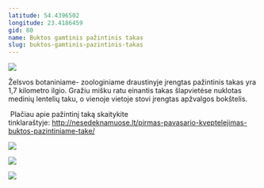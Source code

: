 ```yaml
---
latitude: 54.4396502
longitude: 23.4186459
gid: 80
name: Buktos gamtinis pažintinis takas
slug: buktos-gamtinis-pazintinis-takas
---
```

![](https://doc-04-ag-mymaps.googleusercontent.com/untrusted/hostedimage/ihucu48q9m5s1hftel5u85tfdc/a6jgsuad5naat3nec71u0d38dg/1641717000000/-WPmm_dsOCr8C_2Ftfdhs7CzXYdOD0wc/*/6AIsG_vYr1qqfUi0S7PtJ1oZp2GzXqSqZN1anTcdv78CSOYELi30kmVAiqEU2MNjXdHEyb1ZLNFXJz5nKvE0OpGsnVTVsD6KIVGiLr8A-OaFCKl0VI8yKGYt7JPemkwahwtEdPqzYn-UNKI6g7RmsWaylusPdaLqpD5upj3EmMoqR9FQ4QDw65kq7V7hxu_K7iQ?session=0&fife)  
  
Želsvos botaniniame- zoologiniame draustinyje įrengtas pažintinis takas yra 1,7 kilometro ilgio. Gražiu mišku ratu einantis takas šlapvietėse nuklotas medinių lentelių taku, o vienoje vietoje stovi įrengtas apžvalgos bokštelis.  
  
 Plačiau apie pažintinį taką skaitykite tinklaraštyje: http://nesedeknamuose.lt/pirmas-pavasario-kveptelejimas-buktos-pazintiniame-take/  
  
![](https://doc-0g-ag-mymaps.googleusercontent.com/untrusted/hostedimage/ihucu48q9m5s1hftel5u85tfdc/rlr5dccqvtlub7cfhbmpjj0v9k/1641717000000/-WPmm_dsOCr8C_2Ftfdhs7CzXYdOD0wc/*/6AIsG_vb-L1lUIJmpKNx3SiYEy1IDSNZEp3oG_NgVaFk9ttmF-zt-V7fWimRORYtmnx8wOYLsao4xUFyOIw-F5u6A0nAaCiPaY2MeCPBWaHj55sVeW_sUDicVXLTxWWcjfGS1SSBsHekI-ztpl4Y1my50nVYpdQVqDBPvChhvBBs_mqlOQbI3xOHGsye29P7qhQ?session=0&fife)  
  
![](https://doc-0g-ag-mymaps.googleusercontent.com/untrusted/hostedimage/ihucu48q9m5s1hftel5u85tfdc/viqq5hv2ukuvo8e3ufl2brmo2s/1641717000000/-WPmm_dsOCr8C_2Ftfdhs7CzXYdOD0wc/*/6AIsG_vbJ1oi9d3t9v9v4eWNllbloOmkePizfdrNIEgzmk6HaKnyGQo8YRzjqMunwSmU0cs2t230OsLM3W80NtbhHNv49nTkaF-yH7kUGnPkp88G_N5aH-MW36isFerf5QsSsvXZNYlvLpfQ9aFF0jZvdPmRF5m3fsI2MorE-Zc9KazeHqdQfeCl9uzU-2bDaoQ?session=0&fife)  
  
![](https://doc-10-ag-mymaps.googleusercontent.com/untrusted/hostedimage/ihucu48q9m5s1hftel5u85tfdc/jiu3kp62metlqbvc8crvuhv238/1641717000000/-WPmm_dsOCr8C_2Ftfdhs7CzXYdOD0wc/*/6AIsG_vYNThqh-CoczJJveLiCh_J8hNFZJjTb5PzF7_9AIpF3EghPS-6iaefvKlXt401R7v0AAGHkHsc_ixJsdb9QIakLs0mHEoNZN9ZyXyfHeHtwdxnbfZ2sFAfMIVCB1992F3a_yAOgIMqUMMyiC0UQ2MyVVnA9_Yp1a5W58_E8fYbPZCeEuWRJFURB77JSlg?session=0&fife)
